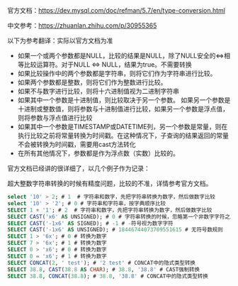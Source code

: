 官方文档：https://dev.mysql.com/doc/refman/5.7/en/type-conversion.html

中文参考：https://zhuanlan.zhihu.com/p/30955365

以下为参考翻译：实际以官方文档为准

- 如果一个或两个参数都是NULL，比较的结果是NULL，除了NULL安全的<=>相等比较运算符。对于NULL <=> NULL，结果为true。不需要转换
- 如果比较操作中的两个参数都是字符串，则将它们作为字符串进行比较。
- 如果两个参数都是整数，则将它们作为整数进行比较。
- 如果不与数字进行比较，则将十六进制值视为二进制字符串
- 如果其中一个参数是十进制值，则比较取决于另一个参数。 如果另一个参数是十进制或整数值，则将参数与十进制值进行比较，如果另一个参数是浮点值，则将参数与浮点值进行比较
- 如果其中一个参数是TIMESTAMP或DATETIME列，另一个参数是常量，则在执行比较之前将常量转换为时间戳。在这种情况下，子查询的结果返回的常量不会被转换为时间戳，需要用cast方法转化
- 在所有其他情况下，参数都是作为浮点数（实数）比较的。



官方文档已经讲的很详细了，以几个例子作为记录：

超大整数字符串转换的时候有精度问题，比较的不准，详情参考官方文档。

```sql
select '10' > 2; # 1  # 字符串和数字，先把字符串转换为数字，然后做数字比较
select '10' > '2'; # 0 # 字符串和字符串，按字典顺序比较
SELECT 1 + '1'; # 2  # 字符串和数字，先把字符串转换为数字，然后做数字比较
SELECT CAST('x6' AS UNSIGNED); # 0 # 字符串转换的时候，忽略第一个非数字字符之后的部分
SELECT CAST('-1x6' AS SIGNED); # -1 # -符号视为数字字符
SELECT CAST('-1x6' AS UNSIGNED); # 18446744073709551615 # 无符号数规则
SELECT 1 > '6x'; # 0 # 转换为数字
SELECT 7 > '6x'; # 1 # 转换为数字
SELECT 0 > 'x6'; # 0 # 转换为数字
SELECT 0 = 'x6'; # 1 # 转换为数字
SELECT CONCAT(2, ' test'); # '2 test' # CONCAT中的隐式类型转换
SELECT 38.8, CAST(38.8 AS CHAR); # 38.8, '38.8' # CAST强制转换
SELECT 38.8, CONCAT(38.8); # 38.8, '38.8' # CONCAT中的隐式类型转换
```

